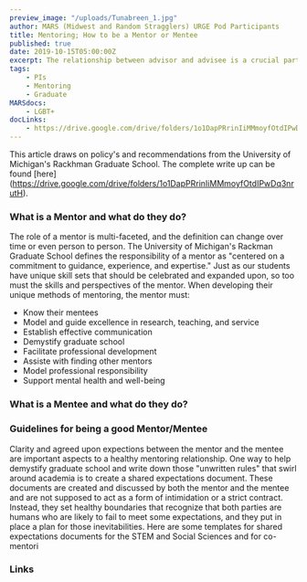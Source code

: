```yaml
---
preview_image: "/uploads/Tunabreen_1.jpg"
author: MARS (Midwest and Random Stragglers) URGE Pod Participants
title: Mentoring; How to be a Mentor or Mentee
published: true
date: 2019-10-15T05:00:00Z
excerpt: The relationship between advisor and advisee is a crucial part to the graduate experience. Here are some best practices to help you navigate a healthy and successful mentoring relationship.
tags: 
    - PIs
    - Mentoring
    - Graduate
MARSdocs:
    - LGBT+
docLinks:
    - https://drive.google.com/drive/folders/1o1DapPRrinIiMMmoyfOtdIPwDq3nrutH
---
```


This article draws on policy's and recommendations from the University of Michigan's Rackhman Graduate School. The complete write up can be found [here] (https://drive.google.com/drive/folders/1o1DapPRrinIiMMmoyfOtdIPwDq3nrutH).

### What is a Mentor and what do they do?
The role of a mentor is multi-faceted, and the definition can change over time or even person to person. The University of Michigan's Rackman Graduate School defines the responsibility of a mentor as "centered on a commitment to guidance, experience, and expertise." Just as our students have unique skill sets that should be celebrated and expanded upon, so too must the skills and perspectives of the mentor. When developing their unique methods of mentoring, the mentor must:
* Know their mentees
* Model and guide excellence in research, teaching, and service
* Establish effective communication 
* Demystify graduate school
* Facilitate professional development
* Assiste with finding other mentors
* Model professional responsibility
* Support mental health and well-being

### What is a Mentee and what do they do?

### Guidelines for being a good Mentor/Mentee
Clarity and agreed upon expections between the mentor and the mentee are important aspects to a healthy mentoring relationship. One way to help demystify graduate school and write down those "unwritten rules" that swirl around academia is to create a shared expectations document. These documents are created and discussed by both the mentor and the mentee and are not supposed to act as a form of intimidation or a strict contract. Instead, they set healthy boundaries that recognize that both parties are humans who are likely to fail to meet some expectations, and they put in place a plan for those inevitabilities. Here are some templates for shared expectations documents for the STEM and Social Sciences and for co-mentori

### Links
